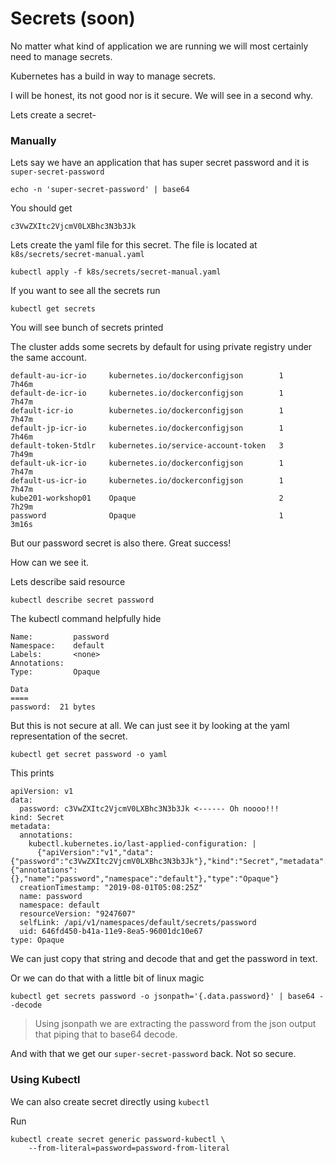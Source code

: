 # Secrets \(soon\)

No matter what kind of application we are running we will most certainly need to manage secrets. 

Kubernetes has a build in way to manage secrets.

I will be honest, its not good nor is it secure. We will see in a second why.

Lets create a secret-

### Manually

Lets say we have an application that has super secret password and it is `super-secret-password` 

```text
echo -n 'super-secret-password' | base64
```

You should get 

`c3VwZXItc2VjcmV0LXBhc3N3b3Jk`

 Lets create the yaml file for this secret. The file is located at `k8s/secrets/secret-manual.yaml`

```text
kubectl apply -f k8s/secrets/secret-manual.yaml
```

If you want to see all the secrets run

```text
kubectl get secrets
```

You will see bunch of secrets printed

The cluster adds some secrets by default for using private registry under the same account.

```text
default-au-icr-io     kubernetes.io/dockerconfigjson        1      7h46m
default-de-icr-io     kubernetes.io/dockerconfigjson        1      7h47m
default-icr-io        kubernetes.io/dockerconfigjson        1      7h47m
default-jp-icr-io     kubernetes.io/dockerconfigjson        1      7h46m
default-token-5tdlr   kubernetes.io/service-account-token   3      7h49m
default-uk-icr-io     kubernetes.io/dockerconfigjson        1      7h47m
default-us-icr-io     kubernetes.io/dockerconfigjson        1      7h47m
kube201-workshop01    Opaque                                2      7h29m
password              Opaque                                1      3m16s
```

But our password secret is also there. Great success!

How can we see it.

Lets describe said resource

```text
kubectl describe secret password
```

The kubectl command helpfully hide

```text
Name:         password
Namespace:    default
Labels:       <none>
Annotations:
Type:         Opaque

Data
====
password:  21 bytes
```

But this is not secure at all. We can just see it by looking at the yaml representation of the secret.

```text
kubectl get secret password -o yaml
```

This prints

```text
apiVersion: v1
data:
  password: c3VwZXItc2VjcmV0LXBhc3N3b3Jk <------ Oh noooo!!!
kind: Secret
metadata:
  annotations:
    kubectl.kubernetes.io/last-applied-configuration: |
      {"apiVersion":"v1","data":{"password":"c3VwZXItc2VjcmV0LXBhc3N3b3Jk"},"kind":"Secret","metadata":{"annotations":{},"name":"password","namespace":"default"},"type":"Opaque"}
  creationTimestamp: "2019-08-01T05:08:25Z"
  name: password
  namespace: default
  resourceVersion: "9247607"
  selfLink: /api/v1/namespaces/default/secrets/password
  uid: 646fd450-b41a-11e9-8ea5-96001dc10e67
type: Opaque
```

We can just copy that string and decode that and get the password in text. 

Or we can do that with a little bit of linux magic

```text
kubectl get secrets password -o jsonpath='{.data.password}' | base64 --decode
```

> Using jsonpath we are extracting the password from the json output that piping that to base64 decode.

And with that we get our `super-secret-password` back. Not so secure.

### Using Kubectl

We can also create secret directly using `kubectl` 

Run

```text
kubectl create secret generic password-kubectl \
    --from-literal=password=password-from-literal
```

